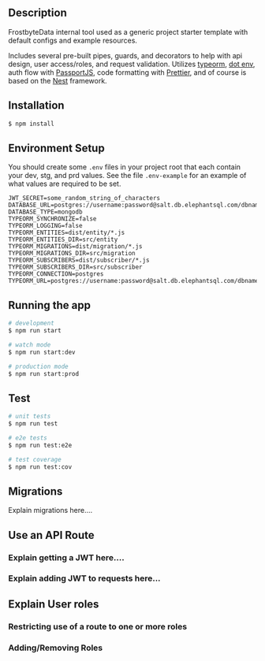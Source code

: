 ## Description

FrostbyteData internal tool used as a generic project starter template with 
default configs and example resources.

Includes 
several pre-built pipes, guards, and decorators to help with api design, 
user access/roles, and request validation. 
Utilizes [typeorm](https://typeorm.io/), 
[dot env](https://github.com/motdotla/dotenv), 
auth flow with [PassportJS](https://www.passportjs.org/docs/),
code formatting with [Prettier](https://prettier.io/docs/en/index.html),
and of course is based on the [Nest](https://github.com/nestjs/nest) framework.

## Installation

```bash
$ npm install
```

## Environment Setup

You should create some `.env` files in your project root that each contain your dev, stg, and prd values. 
See the file `.env-example` for an example of what values are required to be set.
```dotenv
JWT_SECRET=some_random_string_of_characters
DATABASE_URL=postgres://username:password@salt.db.elephantsql.com/dbname
DATABASE_TYPE=mongodb
TYPEORM_SYNCHRONIZE=false
TYPEORM_LOGGING=false
TYPEORM_ENTITIES=dist/entity/*.js
TYPEORM_ENTITIES_DIR=src/entity
TYPEORM_MIGRATIONS=dist/migration/*.js
TYPEORM_MIGRATIONS_DIR=src/migration
TYPEORM_SUBSCRIBERS=dist/subscriber/*.js
TYPEORM_SUBSCRIBERS_DIR=src/subscriber
TYPEORM_CONNECTION=postgres
TYPEORM_URL=postgres://username:password@salt.db.elephantsql.com/dbname
```

## Running the app

```bash
# development
$ npm run start

# watch mode
$ npm run start:dev

# production mode
$ npm run start:prod
```

## Test

```bash
# unit tests
$ npm run test

# e2e tests
$ npm run test:e2e

# test coverage
$ npm run test:cov
```


## Migrations

Explain migrations here....


## Use an API Route

### Explain getting a JWT here....
### Explain adding JWT to requests here...


## Explain User roles

### Restricting use of a route to one or more roles
### Adding/Removing Roles
